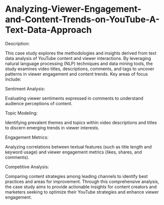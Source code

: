 # Analyzing-Viewer-Engagement-and-Content-Trends-on-YouTube-A-Text-Data-Approach
Description:

This case study explores the methodologies and insights derived from text data analysis of YouTube content and viewer interactions. By leveraging natural language processing (NLP) techniques and data mining tools, the study examines video titles, descriptions, comments, and tags to uncover patterns in viewer engagement and content trends. Key areas of focus include:

Sentiment Analysis:

Evaluating viewer sentiments expressed in comments to understand audience perceptions of content.

Topic Modeling:

Identifying prevalent themes and topics within video descriptions and titles to discern emerging trends in viewer interests.

Engagement Metrics:

Analyzing correlations between textual features (such as title length and keyword usage) and viewer engagement metrics (likes, shares, and comments).

Competitive Analysis:

Comparing content strategies among leading channels to identify best practices and areas for improvement. Through this comprehensive analysis, the case study aims to provide actionable insights for content creators and marketers seeking to optimize their YouTube strategies and enhance viewer engagement.
